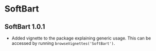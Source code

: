 # SoftBart

## SoftBart 1.0.1

- Added vignette to the package explaining generic usage. This can be accessed
  by running `browseVignettes('SoftBart')`.